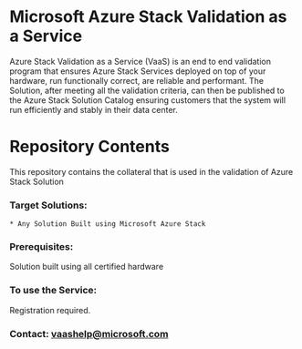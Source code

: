 # Microsoft Azure Stack Validation as a Service
Azure Stack Validation as a Service (VaaS) is an end to end validation program that ensures Azure Stack Services deployed on top of your hardware, run functionally correct, are reliable and performant. 
The Solution, after meeting all the validation criteria, can then be published to the Azure Stack Solution Catalog ensuring customers that the system will run efficiently and stably in their data center.

# Repository Contents
This repository contains the collateral that is used in the validation of Azure Stack Solution

### Target Solutions:

    * Any Solution Built using Microsoft Azure Stack

### Prerequisites:
Solution built using all certified hardware

### To use the Service:
Registration required.

### Contact: vaashelp@microsoft.com
